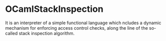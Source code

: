 # OCamlStackInspection

It is an interpreter of a simple functional language which ncludes a dynamic mechanism for enforcing access control checks, 
along the line of the so-called stack inspection algorithm.

